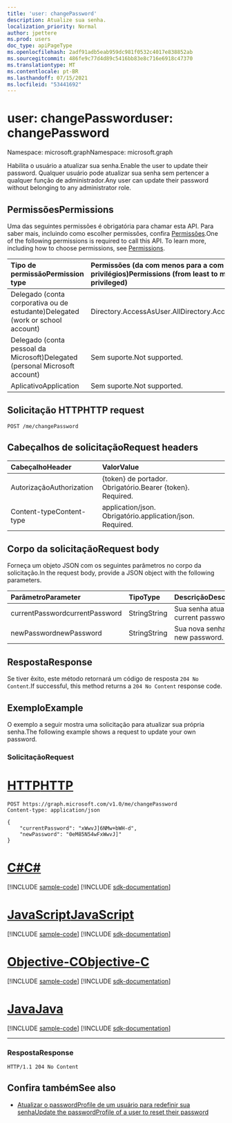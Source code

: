 ```yaml
---
title: 'user: changePassword'
description: Atualize sua senha.
localization_priority: Normal
author: jpettere
ms.prod: users
doc_type: apiPageType
ms.openlocfilehash: 2adf91adb5eab959dc981f0532c4017e838852ab
ms.sourcegitcommit: 486fe9c77d4d89c5416bb83e8c716e6918c47370
ms.translationtype: MT
ms.contentlocale: pt-BR
ms.lasthandoff: 07/15/2021
ms.locfileid: "53441692"
---
```

# <a name="user-changepassword"></a><span data-ttu-id="4e0a8-103">user: changePassword</span><span class="sxs-lookup"><span data-stu-id="4e0a8-103">user: changePassword</span></span>

<span data-ttu-id="4e0a8-104">Namespace: microsoft.graph</span><span class="sxs-lookup"><span data-stu-id="4e0a8-104">Namespace: microsoft.graph</span></span>

<span data-ttu-id="4e0a8-105">Habilita o usuário a atualizar sua senha.</span><span class="sxs-lookup"><span data-stu-id="4e0a8-105">Enable the user to update their password.</span></span> <span data-ttu-id="4e0a8-106">Qualquer usuário pode atualizar sua senha sem pertencer a qualquer função de administrador.</span><span class="sxs-lookup"><span data-stu-id="4e0a8-106">Any user can update their password without belonging to any administrator role.</span></span>

## <a name="permissions"></a><span data-ttu-id="4e0a8-107">Permissões</span><span class="sxs-lookup"><span data-stu-id="4e0a8-107">Permissions</span></span>
<span data-ttu-id="4e0a8-p102">Uma das seguintes permissões é obrigatória para chamar esta API. Para saber mais, incluindo como escolher permissões, confira [Permissões](/graph/permissions-reference).</span><span class="sxs-lookup"><span data-stu-id="4e0a8-p102">One of the following permissions is required to call this API. To learn more, including how to choose permissions, see [Permissions](/graph/permissions-reference).</span></span>


|<span data-ttu-id="4e0a8-110">Tipo de permissão</span><span class="sxs-lookup"><span data-stu-id="4e0a8-110">Permission type</span></span>      | <span data-ttu-id="4e0a8-111">Permissões (da com menos para a com mais privilégios)</span><span class="sxs-lookup"><span data-stu-id="4e0a8-111">Permissions (from least to most privileged)</span></span>              |
|:--------------------|:---------------------------------------------------------|
|<span data-ttu-id="4e0a8-112">Delegado (conta corporativa ou de estudante)</span><span class="sxs-lookup"><span data-stu-id="4e0a8-112">Delegated (work or school account)</span></span> | <span data-ttu-id="4e0a8-113">Directory.AccessAsUser.All</span><span class="sxs-lookup"><span data-stu-id="4e0a8-113">Directory.AccessAsUser.All</span></span>    |
|<span data-ttu-id="4e0a8-114">Delegado (conta pessoal da Microsoft)</span><span class="sxs-lookup"><span data-stu-id="4e0a8-114">Delegated (personal Microsoft account)</span></span> | <span data-ttu-id="4e0a8-115">Sem suporte.</span><span class="sxs-lookup"><span data-stu-id="4e0a8-115">Not supported.</span></span>    |
|<span data-ttu-id="4e0a8-116">Aplicativo</span><span class="sxs-lookup"><span data-stu-id="4e0a8-116">Application</span></span> | <span data-ttu-id="4e0a8-117">Sem suporte.</span><span class="sxs-lookup"><span data-stu-id="4e0a8-117">Not supported.</span></span> |

## <a name="http-request"></a><span data-ttu-id="4e0a8-118">Solicitação HTTP</span><span class="sxs-lookup"><span data-stu-id="4e0a8-118">HTTP request</span></span>
<!-- { "blockType": "ignored" } -->
```http
POST /me/changePassword
```
## <a name="request-headers"></a><span data-ttu-id="4e0a8-119">Cabeçalhos de solicitação</span><span class="sxs-lookup"><span data-stu-id="4e0a8-119">Request headers</span></span>
| <span data-ttu-id="4e0a8-120">Cabeçalho</span><span class="sxs-lookup"><span data-stu-id="4e0a8-120">Header</span></span>       | <span data-ttu-id="4e0a8-121">Valor</span><span class="sxs-lookup"><span data-stu-id="4e0a8-121">Value</span></span> |
|:---------------|:--------|
| <span data-ttu-id="4e0a8-122">Autorização</span><span class="sxs-lookup"><span data-stu-id="4e0a8-122">Authorization</span></span>  | <span data-ttu-id="4e0a8-p103">{token} de portador. Obrigatório.</span><span class="sxs-lookup"><span data-stu-id="4e0a8-p103">Bearer {token}. Required.</span></span>  |
| <span data-ttu-id="4e0a8-125">Content-type</span><span class="sxs-lookup"><span data-stu-id="4e0a8-125">Content-type</span></span>  | <span data-ttu-id="4e0a8-p104">application/json. Obrigatório.</span><span class="sxs-lookup"><span data-stu-id="4e0a8-p104">application/json. Required.</span></span>  |

## <a name="request-body"></a><span data-ttu-id="4e0a8-128">Corpo da solicitação</span><span class="sxs-lookup"><span data-stu-id="4e0a8-128">Request body</span></span>
<span data-ttu-id="4e0a8-129">Forneça um objeto JSON com os seguintes parâmetros no corpo da solicitação.</span><span class="sxs-lookup"><span data-stu-id="4e0a8-129">In the request body, provide a JSON object with the following parameters.</span></span>

| <span data-ttu-id="4e0a8-130">Parâmetro</span><span class="sxs-lookup"><span data-stu-id="4e0a8-130">Parameter</span></span>    | <span data-ttu-id="4e0a8-131">Tipo</span><span class="sxs-lookup"><span data-stu-id="4e0a8-131">Type</span></span>   |<span data-ttu-id="4e0a8-132">Descrição</span><span class="sxs-lookup"><span data-stu-id="4e0a8-132">Description</span></span>|
|:---------------|:--------|:----------|
| <span data-ttu-id="4e0a8-133">currentPassword</span><span class="sxs-lookup"><span data-stu-id="4e0a8-133">currentPassword</span></span> | <span data-ttu-id="4e0a8-134">String</span><span class="sxs-lookup"><span data-stu-id="4e0a8-134">String</span></span> | <span data-ttu-id="4e0a8-135">Sua senha atual.</span><span class="sxs-lookup"><span data-stu-id="4e0a8-135">Your current password.</span></span>|
| <span data-ttu-id="4e0a8-136">newPassword</span><span class="sxs-lookup"><span data-stu-id="4e0a8-136">newPassword</span></span> | <span data-ttu-id="4e0a8-137">String</span><span class="sxs-lookup"><span data-stu-id="4e0a8-137">String</span></span> | <span data-ttu-id="4e0a8-138">Sua nova senha.</span><span class="sxs-lookup"><span data-stu-id="4e0a8-138">Your new password.</span></span>|

## <a name="response"></a><span data-ttu-id="4e0a8-139">Resposta</span><span class="sxs-lookup"><span data-stu-id="4e0a8-139">Response</span></span>

<span data-ttu-id="4e0a8-140">Se tiver êxito, este método retornará um código de resposta `204 No Content`.</span><span class="sxs-lookup"><span data-stu-id="4e0a8-140">If successful, this method returns a `204 No Content` response code.</span></span>

## <a name="example"></a><span data-ttu-id="4e0a8-141">Exemplo</span><span class="sxs-lookup"><span data-stu-id="4e0a8-141">Example</span></span>
<span data-ttu-id="4e0a8-142">O exemplo a seguir mostra uma solicitação para atualizar sua própria senha.</span><span class="sxs-lookup"><span data-stu-id="4e0a8-142">The following example shows a request to update your own password.</span></span>

### <a name="request"></a><span data-ttu-id="4e0a8-143">Solicitação</span><span class="sxs-lookup"><span data-stu-id="4e0a8-143">Request</span></span>


# <a name="http"></a>[<span data-ttu-id="4e0a8-144">HTTP</span><span class="sxs-lookup"><span data-stu-id="4e0a8-144">HTTP</span></span>](#tab/http)
<!-- {
  "blockType": "request",
  "name": "user_changepassword"
}-->
```http
POST https://graph.microsoft.com/v1.0/me/changePassword
Content-type: application/json

{
    "currentPassword": "xWwvJ]6NMw+bWH-d",
    "newPassword": "0eM85N54wFxWwvJ]"
}
```
# <a name="c"></a>[<span data-ttu-id="4e0a8-145">C#</span><span class="sxs-lookup"><span data-stu-id="4e0a8-145">C#</span></span>](#tab/csharp)
[!INCLUDE [sample-code](../includes/snippets/csharp/user-changepassword-csharp-snippets.md)]
[!INCLUDE [sdk-documentation](../includes/snippets/snippets-sdk-documentation-link.md)]

# <a name="javascript"></a>[<span data-ttu-id="4e0a8-146">JavaScript</span><span class="sxs-lookup"><span data-stu-id="4e0a8-146">JavaScript</span></span>](#tab/javascript)
[!INCLUDE [sample-code](../includes/snippets/javascript/user-changepassword-javascript-snippets.md)]
[!INCLUDE [sdk-documentation](../includes/snippets/snippets-sdk-documentation-link.md)]

# <a name="objective-c"></a>[<span data-ttu-id="4e0a8-147">Objective-C</span><span class="sxs-lookup"><span data-stu-id="4e0a8-147">Objective-C</span></span>](#tab/objc)
[!INCLUDE [sample-code](../includes/snippets/objc/user-changepassword-objc-snippets.md)]
[!INCLUDE [sdk-documentation](../includes/snippets/snippets-sdk-documentation-link.md)]

# <a name="java"></a>[<span data-ttu-id="4e0a8-148">Java</span><span class="sxs-lookup"><span data-stu-id="4e0a8-148">Java</span></span>](#tab/java)
[!INCLUDE [sample-code](../includes/snippets/java/user-changepassword-java-snippets.md)]
[!INCLUDE [sdk-documentation](../includes/snippets/snippets-sdk-documentation-link.md)]

---



### <a name="response"></a><span data-ttu-id="4e0a8-149">Resposta</span><span class="sxs-lookup"><span data-stu-id="4e0a8-149">Response</span></span>
<!-- {
  "blockType": "response",
  "truncated": true
} -->
```http
HTTP/1.1 204 No Content
```

## <a name="see-also"></a><span data-ttu-id="4e0a8-150">Confira também</span><span class="sxs-lookup"><span data-stu-id="4e0a8-150">See also</span></span>
+ [<span data-ttu-id="4e0a8-151">Atualizar o passwordProfile de um usuário para redefinir sua senha</span><span class="sxs-lookup"><span data-stu-id="4e0a8-151">Update the passwordProfile of a user to reset their password</span></span>](../api/user-update.md#example-3-update-the-passwordprofile-of-a-user-to-reset-their-password)

<!-- uuid: a7c9a0de-8324-4f80-8d88-2e6d5838f3be
2021-06-24 14:57:30 UTC -->
<!--
{
  "type": "#page.annotation",
  "description": "user: changePassword",
  "keywords": "",
  "section": "documentation",
  "tocPath": "",
  "suppressions": [
  ]
}
-->


